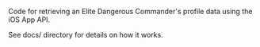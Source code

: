 Code for retrieving an Elite Dangerous Commander's profile data using
the iOS App API.

See docs/ directory for details on how it works.
